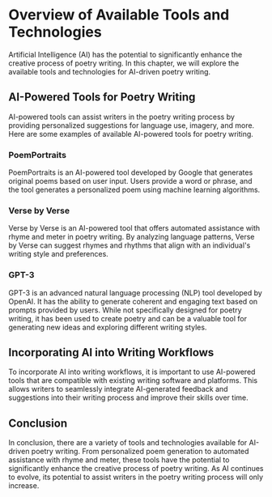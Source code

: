 Overview of Available Tools and Technologies
============================================================================================================

Artificial Intelligence (AI) has the potential to significantly enhance the creative process of poetry writing. In this chapter, we will explore the available tools and technologies for AI-driven poetry writing.

AI-Powered Tools for Poetry Writing
-----------------------------------

AI-powered tools can assist writers in the poetry writing process by providing personalized suggestions for language use, imagery, and more. Here are some examples of available AI-powered tools for poetry writing.

### PoemPortraits

PoemPortraits is an AI-powered tool developed by Google that generates original poems based on user input. Users provide a word or phrase, and the tool generates a personalized poem using machine learning algorithms.

### Verse by Verse

Verse by Verse is an AI-powered tool that offers automated assistance with rhyme and meter in poetry writing. By analyzing language patterns, Verse by Verse can suggest rhymes and rhythms that align with an individual's writing style and preferences.

### GPT-3

GPT-3 is an advanced natural language processing (NLP) tool developed by OpenAI. It has the ability to generate coherent and engaging text based on prompts provided by users. While not specifically designed for poetry writing, it has been used to create poetry and can be a valuable tool for generating new ideas and exploring different writing styles.

Incorporating AI into Writing Workflows
---------------------------------------

To incorporate AI into writing workflows, it is important to use AI-powered tools that are compatible with existing writing software and platforms. This allows writers to seamlessly integrate AI-generated feedback and suggestions into their writing process and improve their skills over time.

Conclusion
----------

In conclusion, there are a variety of tools and technologies available for AI-driven poetry writing. From personalized poem generation to automated assistance with rhyme and meter, these tools have the potential to significantly enhance the creative process of poetry writing. As AI continues to evolve, its potential to assist writers in the poetry writing process will only increase.
